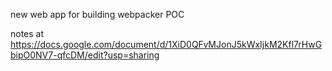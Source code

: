 new web app for building webpacker POC

notes at https://docs.google.com/document/d/1XiD0QFvMJonJ5kWxIjkM2Kfl7rHwGbipO0NV7-qfcDM/edit?usp=sharing

